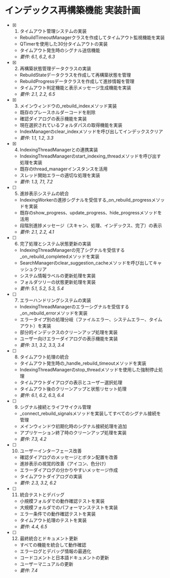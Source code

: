# インデックス再構築機能 実装計画

- [x] 1. タイムアウト管理システムの実装
  - RebuildTimeoutManagerクラスを作成してタイムアウト監視機能を実装
  - QTimerを使用した30分タイムアウトの実装
  - タイムアウト発生時のシグナル送信機能
  - _要件: 6.1, 6.2, 6.3_

- [x] 2. 再構築状態管理データクラスの実装
  - RebuildStateデータクラスを作成して再構築状態を管理
  - RebuildProgressデータクラスを作成して進捗情報を管理
  - タイムアウト判定機能と表示メッセージ生成機能を実装
  - _要件: 2.1, 2.2, 6.5_

- [x] 3. メインウィンドウの_rebuild_indexメソッド実装
  - 既存のプレースホルダーコードを削除
  - 確認ダイアログの表示機能を実装
  - 現在選択されているフォルダパスの取得機能を実装
  - IndexManagerのclear_indexメソッドを呼び出してインデックスクリア
  - _要件: 1.1, 1.2, 3.3_

- [x] 4. IndexingThreadManagerとの連携実装
  - IndexingThreadManagerのstart_indexing_threadメソッドを呼び出す処理を実装
  - 既存のthread_managerインスタンスを活用
  - スレッド開始エラーの適切な処理を実装
  - _要件: 1.3, 7.1, 7.2_

- [ ] 5. 進捗表示システムの統合
  - IndexingWorkerの進捗シグナルを受信する_on_rebuild_progressメソッドを実装
  - 既存のshow_progress、update_progress、hide_progressメソッドを活用
  - 段階別進捗メッセージ（スキャン、処理、インデックス、完了）の表示
  - _要件: 2.1, 2.2, 4.1_

- [ ] 6. 完了処理とシステム状態更新の実装
  - IndexingThreadManagerの完了シグナルを受信する_on_rebuild_completedメソッドを実装
  - SearchManagerのclear_suggestion_cacheメソッドを呼び出してキャッシュクリア
  - システム情報ラベルの更新処理を実装
  - フォルダツリーの状態更新処理を実装
  - _要件: 5.1, 5.2, 5.3, 5.4_

- [ ] 7. エラーハンドリングシステムの実装
  - IndexingThreadManagerのエラーシグナルを受信する_on_rebuild_errorメソッドを実装
  - エラータイプ別の処理分岐（ファイルエラー、システムエラー、タイムアウト）を実装
  - 部分的インデックスのクリーンアップ処理を実装
  - ユーザー向けエラーダイアログの表示機能を実装
  - _要件: 3.1, 3.2, 3.3, 3.4_

- [ ] 8. タイムアウト処理の統合
  - タイムアウト発生時の_handle_rebuild_timeoutメソッドを実装
  - IndexingThreadManagerのstop_threadメソッドを使用した強制停止処理
  - タイムアウトダイアログの表示とユーザー選択処理
  - タイムアウト後のクリーンアップと状態リセット処理
  - _要件: 6.1, 6.2, 6.3, 6.4_

- [ ] 9. シグナル接続とライフサイクル管理
  - _connect_rebuild_signalsメソッドを実装してすべてのシグナル接続を管理
  - メインウィンドウ初期化時のシグナル接続処理を追加
  - アプリケーション終了時のクリーンアップ処理を実装
  - _要件: 7.3, 4.2_

- [ ] 10. ユーザーインターフェース改善
  - 確認ダイアログのメッセージとボタン配置を改善
  - 進捗表示の視覚的改善（アイコン、色分け）
  - エラーダイアログの分かりやすいメッセージ作成
  - タイムアウトダイアログの実装
  - _要件: 2.3, 3.2, 6.2_

- [ ] 11. 統合テストとデバッグ
  - 小規模フォルダでの動作確認テストを実装
  - 大規模フォルダでのパフォーマンステストを実装
  - エラー条件での動作確認テストを実装
  - タイムアウト処理のテストを実装
  - _要件: 4.4, 6.5_

- [ ] 12. 最終統合とドキュメント更新
  - すべての機能を統合して動作確認
  - エラーログとデバッグ情報の最適化
  - コードコメントと日本語ドキュメントの更新
  - ユーザーマニュアルの更新
  - _要件: 7.4_